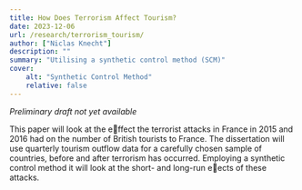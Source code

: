 ```yaml
---
title: How Does Terrorism Affect Tourism?  
date: 2023-12-06
url: /research/terrorism_tourism/
author: ["Niclas Knecht"]
description: "" 
summary: "Utilising a synthetic control method (SCM)"
cover:
    alt: "Synthetic Control Method"
    relative: false
---
```


*Preliminary draft not yet available*

This paper will look at the effect the terrorist attacks in France in 2015 and 2016 had on the number of British tourists to France. The dissertation will use quarterly tourism outflow data for a carefully chosen sample of countries, before and after terrorism has occurred. Employing a synthetic control method it will look at the short- and long-run eects of these attacks.
